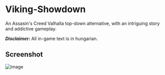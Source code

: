 # Viking-Showdown
An Assasin's Creed Valhalla top-down alternative, with an intriguing story and addictive gameplay.

<b><i>Disclaimer:</b></i> All in-game text is in hungarian.

## Screenshot
![image](https://github.com/Flashrane/Viking-Showdown/assets/56399946/d00a1e17-0ef2-4ccb-bf1b-b80ee389d28a)
